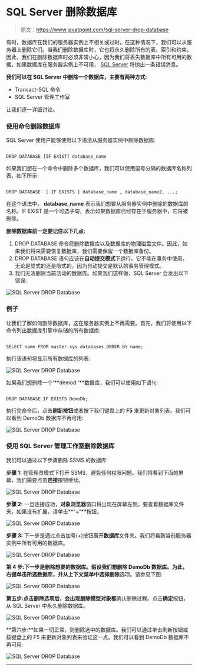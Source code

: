 # SQL Server 删除数据库

> 原文：<https://www.javatpoint.com/sql-server-drop-database>

有时，数据库在我们的服务器实例上不相关或过时。在这种情况下，我们可以从服务器上删除它们。当我们删除数据库时，它也将永久删除所有的表、索引和约束。因此，我们在删除数据库时必须非常小心，因为我们将丢失数据库中所有可用的数据。如果数据库在服务器实例上不可用， [SQL Server](https://www.javatpoint.com/sql-server-tutorial) 将抛出一条错误消息。

**我们可以在 SQL Server 中删除一个数据库，主要有两种方式:**

*   Transact-SQL 命令
*   SQL Server 管理工作室

让我们逐一详细讨论。

### 使用命令删除数据库

SQL Server 使用户能够使用以下语法从服务器实例中删除数据库:

```

DROP DATABASE [IF EXIST] database_name  

```

如果我们想在一个命令中删除多个数据库，我们可以使用逗号分隔的数据库名称列表，如下所示:

```

DROP DATABASE  [ IF EXISTS ] database_name , database_name2, ...;

```

在这个语法中， **database_name** 表示我们想要从服务器实例中删除的数据库的名称。IF EXIST 是一个可选子句，表示如果数据库已经存在于服务器中，它将被删除。

**删除数据库前一定要记住以下几点:**

1.  DROP DATABASE 命令将删除数据库以及数据库的物理磁盘文件。因此，如果我们将来需要恢复数据库，我们需要保留一个数据库备份。
2.  DROP DATABASE 语句应该在**自动提交模式**下运行。它不能在事务中使用，无论是显式的还是隐式的，因为自动提交是默认的事务管理模式。
3.  我们无法删除当前活动的数据库。如果我们这样做，SQL Server 会发出以下错误:

![SQL Server DROP Database](img/bb1958a9e9cffe87275d392c75fbf305.png)

### 例子

让我们了解如何删除数据库，这在服务器实例上不再需要。首先，我们将使用以下命令列出数据库引擎中存储的所有数据库:

```

SELECT name FROM master.sys.databases ORDER BY name;

```

执行该语句将显示所有数据库的列表:

![SQL Server DROP Database](img/8daab303321cd00c482b8e61e73c8a99.png)

如果我们想删除一个'**demod '**数据库，我们可以使用如下语句:

```

DROP DATABASE IF EXISTS DemoDb;

```

执行完命令后，点击**刷新按钮**或者按下我们键盘上的 **F5** 来更新对象列表。我们可以看到 DemoDb 数据库不再可用:

![SQL Server DROP Database](img/0711b2b2a192a00350232e6f142e017c.png)

### 使用 SQL Server 管理工作室删除数据库

我们可以通过以下步骤删除 SSMS 的数据库:

**步骤 1:** 在管理员模式下打开 SSMS，避免任何权限问题。我们将看到下面的屏幕，我们需要点击**连接**按钮继续。

![SQL Server DROP Database](img/0c20ca36b4dc1637b946a1eb8fba86cb.png)

**步骤 2:** 一旦连接成功，**对象浏览器**窗口将出现在屏幕左侧。要查看数据库文件夹，如果没有扩展，请单击**“+”**按钮。

![SQL Server DROP Database](img/1a2d4fe7696827ce558ded432ee505a9.png)

**步骤 3:** 下一步是通过点击加号(+)按钮展开**数据库**文件夹。我们将看到当前服务器实例中所有可用的数据库。

![SQL Server DROP Database](img/7527dbb215f80be5bd949fee792b1013.png)

**第 4 步:**下一步是删除想要的数据库。假设我们想删除 DemoDb 数据库。为此，右键单击所选数据库，并从上下文菜单中选择**删除**选项。请参见下图:

![SQL Server DROP Database](img/3e6101d4180feea5a8fa24aed3c6df5e.png)

**第五步:**点击删除选项后，会出现**删除模型对象框**确认删除过程。点击**确定**按钮，从 SQL Server 中永久删除数据库。

![SQL Server DROP Database](img/f1fad34cf781aa5105ca29feb7270742.png)

**第六步:**如果一切正常，则删除选中的数据库。我们可以通过单击刷新按钮或按键盘上的 F5 来更新对象列表来验证这一点。我们可以看到 DemoDb 数据库不再可用:

![SQL Server DROP Database](img/364ea466606c00b3141db0589bb632c4.png)

* * *